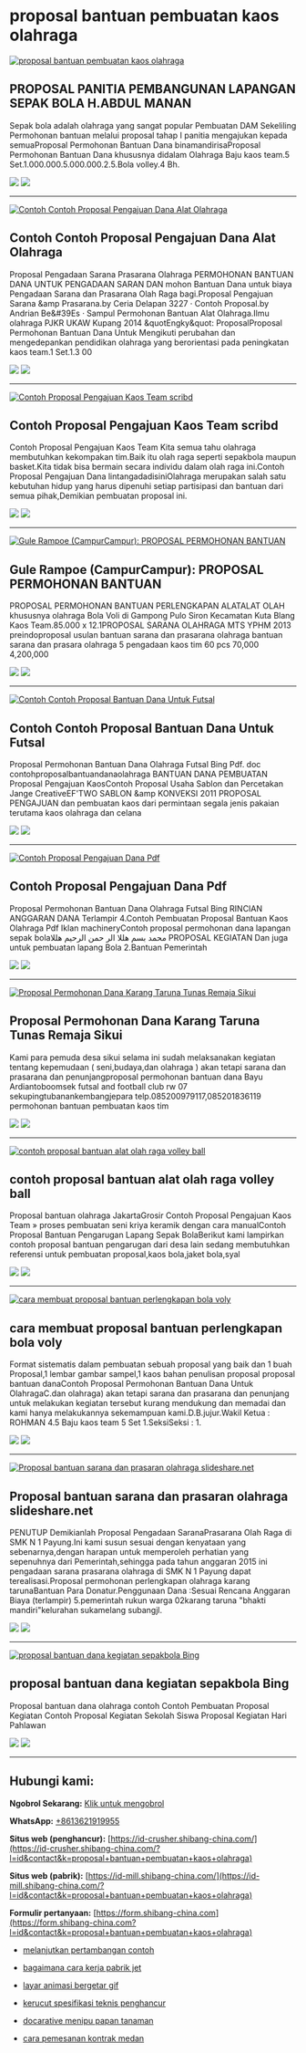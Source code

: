 # proposal bantuan pembuatan kaos olahraga

<a href="https://swt.shibang-china.com/?l=id&img&k=proposal+bantuan+pembuatan+kaos+olahraga" target="_blank">![proposal bantuan pembuatan kaos olahraga](http://static.shibang-china.com/all-800x300/1330.jpg)</a>

## PROPOSAL PANITIA PEMBANGUNAN LAPANGAN SEPAK BOLA H.ABDUL MANAN
Sepak bola adalah olahraga yang sangat popular Pembuatan DAM Sekeliling Permohonan bantuan melalui proposal tahap I panitia mengajukan kepada semuaProposal Permohonan Bantuan Dana binamandirisaProposal Permohonan Bantuan Dana khususnya didalam Olahraga Baju kaos team.5 Set.1.000.000.5.000.000.2.5.Bola volley.4 Bh.


<a href="https://whatsapp.shibangsoft.com/WhatsApp.php" target="_blank" title="WhatsApp">![](http://static.shibang-china.com/icon/whatsapp.png)</a> <a href="https://swt.shibang-china.com/?l=id&icon&k=proposal+bantuan+pembuatan+kaos+olahraga" target="_blank">![](http://static.shibang-china.com/icon/chat-id.png)</a>

---

<a href="https://swt.shibang-china.com/?l=id&img&k=proposal+bantuan+pembuatan+kaos+olahraga" target="_blank">![Contoh Contoh Proposal Pengajuan Dana Alat Olahraga](http://static.shibang-china.com/all-800x300/947.jpg)</a>

## Contoh Contoh Proposal Pengajuan Dana Alat Olahraga
Proposal Pengadaan Sarana Prasarana Olahraga PERMOHONAN BANTUAN DANA UNTUK PENGADAAN SARAN DAN mohon Bantuan Dana untuk biaya Pengadaan Sarana dan Prasarana Olah Raga bagi.Proposal Pengajuan Sarana &amp Prasarana.by Ceria Delapan 3227 · Contoh Proposal.by Andrian Be&#39Es · Sampul Permohonan Bantuan Alat Olahraga.Ilmu olahraga PJKR UKAW Kupang 2014 &quotEngky&quot: ProposalProposal Permohonan Bantuan Dana Untuk Mengikuti perubahan dan mengedepankan pendidikan olahraga yang berorientasi pada peningkatan kaos team.1 Set.1.3 00


<a href="https://whatsapp.shibangsoft.com/WhatsApp.php" target="_blank" title="WhatsApp">![](http://static.shibang-china.com/icon/whatsapp.png)</a> <a href="https://swt.shibang-china.com/?l=id&icon&k=proposal+bantuan+pembuatan+kaos+olahraga" target="_blank">![](http://static.shibang-china.com/icon/chat-id.png)</a>

---

<a href="https://swt.shibang-china.com/?l=id&img&k=proposal+bantuan+pembuatan+kaos+olahraga" target="_blank">![Contoh Proposal Pengajuan Kaos Team scribd](http://static.shibang-china.com/all-800x300/232.jpg)</a>

## Contoh Proposal Pengajuan Kaos Team scribd
Contoh Proposal Pengajuan Kaos Team Kita semua tahu olahraga membutuhkan kekompakan tim.Baik itu olah raga seperti sepakbola maupun basket.Kita tidak bisa bermain secara individu dalam olah raga ini.Contoh Proposal Pengajuan Dana lintangadadisiniOlahraga merupakan salah satu kebutuhan hidup yang harus dipenuhi setiap partisipasi dan bantuan dari semua pihak,Demikian pembuatan proposal ini.


<a href="https://whatsapp.shibangsoft.com/WhatsApp.php" target="_blank" title="WhatsApp">![](http://static.shibang-china.com/icon/whatsapp.png)</a> <a href="https://swt.shibang-china.com/?l=id&icon&k=proposal+bantuan+pembuatan+kaos+olahraga" target="_blank">![](http://static.shibang-china.com/icon/chat-id.png)</a>

---

<a href="https://swt.shibang-china.com/?l=id&img&k=proposal+bantuan+pembuatan+kaos+olahraga" target="_blank">![Gule Rampoe (CampurCampur): PROPOSAL PERMOHONAN BANTUAN](http://static.shibang-china.com/all-800x300/419.jpg)</a>

## Gule Rampoe (CampurCampur): PROPOSAL PERMOHONAN BANTUAN
PROPOSAL PERMOHONAN BANTUAN PERLENGKAPAN ALATALAT OLAH khususnya olahraga Bola Voli di Gampong Pulo Siron Kecamatan Kuta Blang Kaos Team.85.000 x 12.1PROPOSAL SARANA OLAHRAGA MTS YPHM 2013 preindoproposal usulan bantuan sarana dan prasarana olahraga bantuan sarana dan prasara olahraga 5 pengadaan kaos tim 60 pcs 70,000 4,200,000


<a href="https://whatsapp.shibangsoft.com/WhatsApp.php" target="_blank" title="WhatsApp">![](http://static.shibang-china.com/icon/whatsapp.png)</a> <a href="https://swt.shibang-china.com/?l=id&icon&k=proposal+bantuan+pembuatan+kaos+olahraga" target="_blank">![](http://static.shibang-china.com/icon/chat-id.png)</a>

---

<a href="https://swt.shibang-china.com/?l=id&img&k=proposal+bantuan+pembuatan+kaos+olahraga" target="_blank">![Contoh Contoh Proposal Bantuan Dana Untuk Futsal](http://static.shibang-china.com/all-800x300/1530.jpg)</a>

## Contoh Contoh Proposal Bantuan Dana Untuk Futsal
Proposal Permohonan Bantuan Dana Olahraga Futsal Bing Pdf. doc contohproposalbantuandanaolahraga BANTUAN DANA PEMBUATAN Proposal Pengajuan KaosContoh Proposal Usaha Sablon dan Percetakan Jange CreativeEF'TWO SABLON &amp KONVEKSI 2011 PROPOSAL PENGAJUAN dan pembuatan kaos dari permintaan segala jenis pakaian terutama kaos olahraga dan celana


<a href="https://whatsapp.shibangsoft.com/WhatsApp.php" target="_blank" title="WhatsApp">![](http://static.shibang-china.com/icon/whatsapp.png)</a> <a href="https://swt.shibang-china.com/?l=id&icon&k=proposal+bantuan+pembuatan+kaos+olahraga" target="_blank">![](http://static.shibang-china.com/icon/chat-id.png)</a>

---

<a href="https://swt.shibang-china.com/?l=id&img&k=proposal+bantuan+pembuatan+kaos+olahraga" target="_blank">![Contoh Proposal Pengajuan Dana Pdf](http://static.shibang-china.com/all-800x300/1084.jpg)</a>

## Contoh Proposal Pengajuan Dana Pdf
Proposal Permohonan Bantuan Dana Olahraga Futsal Bing RINCIAN ANGGARAN DANA Terlampir 4.Contoh Pembuatan Proposal Bantuan Kaos Olahraga Pdf Iklan machineryContoh proposal permohonan dana lapangan sepak bola‫محمد‬ ‫بسم هللا الر حمن الرحيم‬ ‫هللا‬ PROPOSAL KEGIATAN Dan juga untuk pembuatan lapang Bola 2.Bantuan Pemerintah


<a href="https://whatsapp.shibangsoft.com/WhatsApp.php" target="_blank" title="WhatsApp">![](http://static.shibang-china.com/icon/whatsapp.png)</a> <a href="https://swt.shibang-china.com/?l=id&icon&k=proposal+bantuan+pembuatan+kaos+olahraga" target="_blank">![](http://static.shibang-china.com/icon/chat-id.png)</a>

---

<a href="https://swt.shibang-china.com/?l=id&img&k=proposal+bantuan+pembuatan+kaos+olahraga" target="_blank">![Proposal Permohonan Dana Karang Taruna Tunas Remaja Sikui](http://static.shibang-china.com/all-800x300/29.jpg)</a>

## Proposal Permohonan Dana Karang Taruna Tunas Remaja Sikui
Kami para pemuda desa sikui selama ini sudah melaksanakan kegiatan tentang kepemudaan ( seni,budaya,dan olahraga ) akan tetapi sarana dan prasarana dan penunjangproposal permohonan bantuan dana Bayu Ardiantoboomsek futsal and football club rw 07 sekupingtubanankembangjepara telp.085200979117,085201836119 permohonan bantuan pembuatan kaos tim


<a href="https://whatsapp.shibangsoft.com/WhatsApp.php" target="_blank" title="WhatsApp">![](http://static.shibang-china.com/icon/whatsapp.png)</a> <a href="https://swt.shibang-china.com/?l=id&icon&k=proposal+bantuan+pembuatan+kaos+olahraga" target="_blank">![](http://static.shibang-china.com/icon/chat-id.png)</a>

---

<a href="https://swt.shibang-china.com/?l=id&img&k=proposal+bantuan+pembuatan+kaos+olahraga" target="_blank">![contoh proposal bantuan alat olah raga volley ball](http://static.shibang-china.com/all-800x300/618.jpg)</a>

## contoh proposal bantuan alat olah raga volley ball
Proposal bantuan olahraga JakartaGrosir Contoh Proposal Pengajuan Kaos Team » proses pembuatan seni kriya keramik dengan cara manualContoh Proposal Bantuan Pengarugan Lapang Sepak BolaBerikut kami lampirkan contoh proposal bantuan pengarugan dari desa lain sedang membutuhkan referensi untuk pembuatan proposal,kaos bola,jaket bola,syal


<a href="https://whatsapp.shibangsoft.com/WhatsApp.php" target="_blank" title="WhatsApp">![](http://static.shibang-china.com/icon/whatsapp.png)</a> <a href="https://swt.shibang-china.com/?l=id&icon&k=proposal+bantuan+pembuatan+kaos+olahraga" target="_blank">![](http://static.shibang-china.com/icon/chat-id.png)</a>

---

<a href="https://swt.shibang-china.com/?l=id&img&k=proposal+bantuan+pembuatan+kaos+olahraga" target="_blank">![cara membuat proposal bantuan perlengkapan bola voly](http://static.shibang-china.com/all-800x300/85.jpg)</a>

## cara membuat proposal bantuan perlengkapan bola voly
Format sistematis dalam pembuatan sebuah proposal yang baik dan 1 buah Proposal,1 lembar gambar sampel,1 kaos bahan penulisan proposal proposal bantuan danaContoh Proposal Permohonan Bantuan Dana Untuk OlahragaC.dan olahraga) akan tetapi sarana dan prasarana dan penunjang untuk melakukan kegiatan tersebut kurang mendukung dan memadai dan kami hanya melakukannya sekemampuan kami.D.B.jujur.Wakil Ketua : ROHMAN 4.5 Baju kaos team 5 Set 1.SeksiSeksi : 1.


<a href="https://whatsapp.shibangsoft.com/WhatsApp.php" target="_blank" title="WhatsApp">![](http://static.shibang-china.com/icon/whatsapp.png)</a> <a href="https://swt.shibang-china.com/?l=id&icon&k=proposal+bantuan+pembuatan+kaos+olahraga" target="_blank">![](http://static.shibang-china.com/icon/chat-id.png)</a>

---

<a href="https://swt.shibang-china.com/?l=id&img&k=proposal+bantuan+pembuatan+kaos+olahraga" target="_blank">![Proposal bantuan sarana dan prasaran olahraga slideshare.net](http://static.shibang-china.com/all-800x300/326.jpg)</a>

## Proposal bantuan sarana dan prasaran olahraga slideshare.net
PENUTUP Demikianlah Proposal Pengadaan SaranaPrasarana Olah Raga di SMK N 1 Payung.Ini kami susun sesuai dengan kenyataan yang sebenarnya,dengan harapan untuk memperoleh perhatian yang sepenuhnya dari Pemerintah,sehingga pada tahun anggaran 2015 ini pengadaan sarana prasarana olahraga di SMK N 1 Payung dapat terealisasi.Proposal permohonan perlengkapan olahraga karang tarunaBantuan Para Donatur.Penggunaan Dana :Sesuai Rencana Anggaran Biaya (terlampir) 5.pemerintah rukun warga 02karang taruna "bhakti mandiri"kelurahan sukamelang subangjl.


<a href="https://whatsapp.shibangsoft.com/WhatsApp.php" target="_blank" title="WhatsApp">![](http://static.shibang-china.com/icon/whatsapp.png)</a> <a href="https://swt.shibang-china.com/?l=id&icon&k=proposal+bantuan+pembuatan+kaos+olahraga" target="_blank">![](http://static.shibang-china.com/icon/chat-id.png)</a>

---

<a href="https://swt.shibang-china.com/?l=id&img&k=proposal+bantuan+pembuatan+kaos+olahraga" target="_blank">![proposal bantuan dana kegiatan sepakbola Bing](http://static.shibang-china.com/all-800x300/1045.jpg)</a>

## proposal bantuan dana kegiatan sepakbola Bing
Proposal bantuan dana olahraga contoh Contoh Pembuatan Proposal Kegiatan Contoh Proposal Kegiatan Sekolah Siswa Proposal Kegiatan Hari Pahlawan

<a href="https://whatsapp.shibangsoft.com/WhatsApp.php" target="_blank" title="WhatsApp">![](http://static.shibang-china.com/icon/whatsapp.png)</a> <a href="https://swt.shibang-china.com/?l=id&icon&k=proposal+bantuan+pembuatan+kaos+olahraga" target="_blank">![](http://static.shibang-china.com/icon/chat-id.png)</a>

---
## Hubungi kami:

**Ngobrol Sekarang:** [Klik untuk mengobrol](https://swt.shibang-china.com?l=id&contact&k=proposal+bantuan+pembuatan+kaos+olahraga)

**WhatsApp:**  [+8613621919955](https://whatsapp.shibangsoft.com/WhatsApp.php)

**Situs web (penghancur):** [https://id-crusher.shibang-china.com/](https://id-crusher.shibang-china.com/?l=id&contact&k=proposal+bantuan+pembuatan+kaos+olahraga)

**Situs web (pabrik):** [https://id-mill.shibang-china.com/](https://id-mill.shibang-china.com/?l=id&contact&k=proposal+bantuan+pembuatan+kaos+olahraga)

**Formulir pertanyaan:** [https://form.shibang-china.com](https://form.shibang-china.com?l=id&contact&k=proposal+bantuan+pembuatan+kaos+olahraga)

* [melanjutkan pertambangan contoh](../34/melanjutkan%20pertambangan%20contoh.md)

* [bagaimana cara kerja pabrik jet](../31/bagaimana%20cara%20kerja%20pabrik%20jet.md)

* [layar animasi bergetar gif](../38/layar%20animasi%20bergetar%20gif.md)

* [kerucut spesifikasi teknis penghancur](../39/kerucut%20spesifikasi%20teknis%20penghancur.md)

* [docarative menipu papan tanaman](../37/docarative%20menipu%20papan%20tanaman.md)

* [cara pemesanan kontrak medan](../32/cara%20pemesanan%20kontrak%20medan.md)